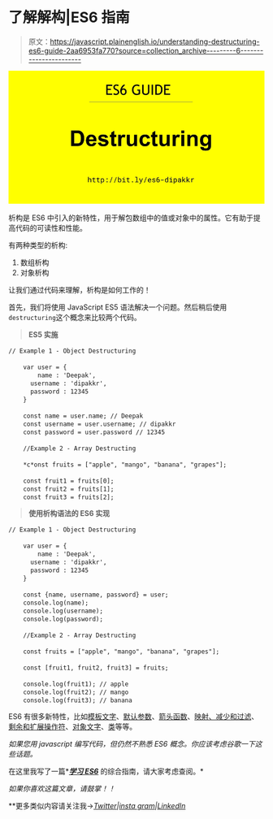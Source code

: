 # 了解解构|ES6 指南

> 原文：<https://javascript.plainenglish.io/understanding-destructuring-es6-guide-2aa6953fa770?source=collection_archive---------6----------------------->

![](img/e54fe5ebb09dc202519499b6777d7d41.png)

析构是 ES6 中引入的新特性，用于解包数组中的值或对象中的属性。它有助于提高代码的可读性和性能。

有两种类型的析构:

1.  数组析构
2.  对象析构

让我们通过代码来理解，析构是如何工作的！

首先，我们将使用 JavaScript ES5 语法解决一个问题。然后稍后使用`destructuring`这个概念来比较两个代码。

> **ES5 实施**

```
// Example 1 - Object Destructuring

    var user = {
    	name : 'Deepak',
      username : 'dipakkr',
      password : 12345
    }

    const name = user.name; // Deepak
    const username = user.username; // dipakkr
    const password = user.password // 12345

    //Example 2 - Array Destructing

    *c*onst fruits = ["apple", "mango", "banana", "grapes"];

    const fruit1 = fruits[0];
    const fruit2 = fruits[1];
    const fruit3 = fruits[2];
```

> **使用析构语法的 ES6 实现**

```
// Example 1 - Object Destructuring

    var user = {
    	name : 'Deepak',
      username : 'dipakkr',
      password : 12345
    }

    const {name, username, password} = user;
    console.log(name);
    console.log(username);
    console.log(password);

    //Example 2 - Array Destructing

    const fruits = ["apple", "mango", "banana", "grapes"];

    const [fruit1, fruit2, fruit3] = fruits;

    console.log(fruit1); // apple
    console.log(fruit2); // mango
    console.log(fruit3); // banana
```

ES6 有很多新特性，比如[模板文字](https://github.com/dipakkr/ES6-Guide#2-template-literals)、[默认参数](https://github.com/dipakkr/ES6-Guide#3-default-arguments)、[箭头函数](https://github.com/dipakkr/ES6-Guide#4-arrow-functions)、[映射、减少和过滤](https://github.com/dipakkr/ES6-Guide#6-map-reduce-and-filter)、[剩余和扩展操作符](https://github.com/dipakkr/ES6-Guide#8-rest-and-spread-operator)、[对象文字](https://github.com/dipakkr/ES6-Guide#9-object-literals)、[类](https://github.com/dipakkr/ES6-Guide#10-classes-in-es6)等等。

*如果您用 javascript 编写代码，但仍然不熟悉 ES6 概念。你应该考虑谷歌一下这些话题。*

在这里我写了一篇*[***学习 ES6***](https://github.com/dipakkr/ES6-Guide) 的综合指南，请大家考虑查阅。*

*如果你喜欢这篇文章，请鼓掌！！*

**更多类似内容请关注我->*[*Twitter*](https://twitter.com/diipakkr)|[insta gram](http://instagram.com/diipakkr)|[LinkedIn](https://www.linkedin.com/in/dipakkr/)*
